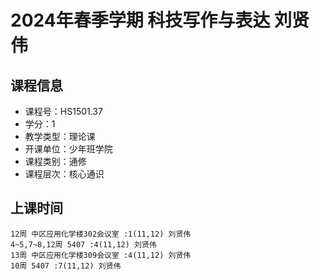 # 2024年春季学期 科技写作与表达 刘贤伟






## 课程信息

- 课程号：HS1501.37
- 学分：1
- 教学类型：理论课
- 开课单位：少年班学院
- 课程类别：通修
- 课程层次：核心通识

## 上课时间

```
12周 中区应用化学楼302会议室 :1(11,12) 刘贤伟
4~5,7~8,12周 5407 :4(11,12) 刘贤伟
13周 中区应用化学楼309会议室 :4(11,12) 刘贤伟
10周 5407 :7(11,12) 刘贤伟
```

